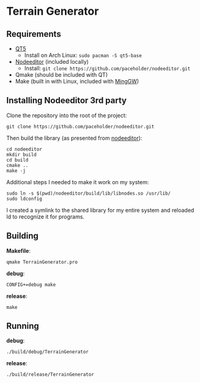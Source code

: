 # Terrain Generator

## Requirements

- [QT5](https://www.qt.io/download)
    - Install on Arch Linux: `sudo pacman -S qt5-base`
- [Nodeeditor](https://github.com/paceholder/nodeeditor) (included locally)
    - Install: `git clone https://github.com/paceholder/nodeeditor.git`
- Qmake (should be included with QT)
- Make (built in with Linux, included with [MingGW](http://mingw.org/))

## Installing Nodeeditor 3rd party

Clone the repository into the root of the project:

```
git clone https://github.com/paceholder/nodeeditor.git
```

Then build the library (as presented from [nodeeditor](https://github.com/paceholder/nodeeditor)):

```
cd nodeeditor
mkdir build
cd build
cmake ..
make -j
```

Additional steps I needed to make it work on my system:

```
sudo ln -s $(pwd)/nodeeditor/build/lib/libnodes.so /usr/lib/
sudo ldconfig
```

I created a symlink to the shared library for my entire system and reloaded ld to recognize it for programs.

## Building

**Makefile**:
```
qmake TerrainGenerator.pro
```

**debug**:
```
CONFIG+=debug make
```

**release**:
```
make
```

## Running

**debug**:
```
./build/debug/TerrainGenerator
```

**release**:
```
./build/release/TerrainGenerator
```